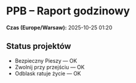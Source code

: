 # PPB – Raport godzinowy
**Czas (Europe/Warsaw):** 2025-10-25 01:20

## Status projektów
- Bezpieczny Pieszy — OK
- Zwolnij przy przejściu — OK
- Odblask ratuje życie — OK

